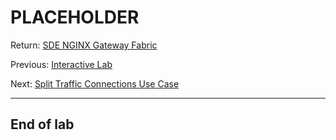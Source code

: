 # PLACEHOLDER

Return: [SDE NGINX Gateway Fabric](../README.md)

Previous: [Interactive Lab](../lab/README.md)

Next: [Split Traffic Connections Use Case](../../use-case6-split-traffic-connections/README.md)

---

## End of lab
